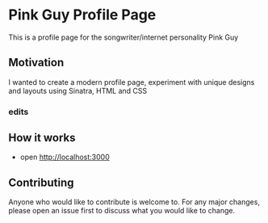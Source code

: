 # Pink Guy Profile Page

This is a profile page for the songwriter/internet personality Pink Guy

## Motivation
I wanted to create a modern profile page, experiment with unique designs and layouts using Sinatra, HTML and CSS

### edits


## How it works
* open [http://localhost:3000](http://localhost:3000/)


## Contributing
Anyone who would like to contribute is welcome to. For any major changes, please open an issue first to discuss what you would like to change.
